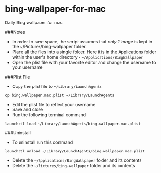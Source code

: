 # bing-wallpaper-for-mac
Daily Bing wallpaper for mac

###Notes
-  In order to save space, the script assumes that *only 1 image* is kept in the ~/Pictures/bing-wallpaper folder.
-  Place all the files into a single folder. Here it is in the Applications folder within the user's home directory - `~/Applications/BingWallpaper`
-  Open the plist file with your favorite editor and change the username to your username

###Plist File
- Copy the plist file to `~/Library/LaunchAgents`
```
cp bing.wallpaper.mac.plist ~/Library/LaunchAgents
```
- Edit the plist file to reflect your username
- Save and close
- Run the following terminal command
```
launchctl load ~/Library/LaunchAgents/bing.wallpaper.mac.plist
```

###Uninstall
- To uninstall run this command
```
launchctl unload ~/Library/LaunchAgents/bing.wallpaper.mac.plist
```
- Delete the `~/Applications/BingWallpaper` folder and its contents
- Delete the `~/Pictures/bing-wallpaper` folder and its contents
